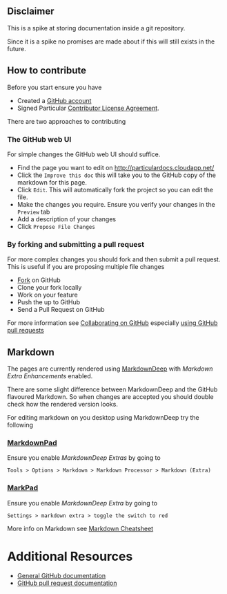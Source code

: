 ## Disclaimer

This is a spike at storing documentation inside a git repository.

Since it is a spike no promises are made about if this will still exists in the future. 

## How to contribute

Before you start ensure you have

 *  Created a [GitHub account](https://github.com/signup/free)
 *  Signed Particular [Contributor License Agreement](http://www.particular.net/contributors-license-agreement-consent).

There are two approaches to contributing

### The GitHub web UI 

For simple changes the GitHub web UI should suffice.

 * Find the page you want to edit on http://particulardocs.cloudapp.net/
 * Click the `Improve this doc` this will take you to the GitHub copy of the markdown for this page.
 * Click `Edit`. This will automatically fork the project so you can edit the file.
 * Make the changes you require. Ensure you verify your changes in the `Preview` tab
 * Add a description of your changes
 * Click `Propose File Changes`

### By forking and submitting a pull request

For more complex changes you should fork and then submit a pull request. This is useful if you are proposing multiple file changes

 * [Fork](http://help.github.com/forking/) on GitHub
 * Clone your fork locally
 * Work on your feature
 * Push the up to GitHub
 * Send a Pull Request on GitHub

For more information see [Collaborating on GitHub](https://help.github.com/categories/63/articles) especially [using GitHub pull requests](https://help.github.com/articles/using-pull-requests) 

## Markdown

The pages are currently rendered using [MarkdownDeep](http://www.toptensoftware.com/markdowndeep/) with *Markdown Extra Enhancements* enabled. 

There are some slight difference between MarkdownDeep and the GitHub flavoured Markdown. So when changes are accepted you should double check how the rendered version looks.

For editing markdown on you desktop using MarkdownDeep try the following

### [MarkdownPad](http://markdownpad.com/)

Ensure you enable *MarkdownDeep Extras* by going to 

    Tools > Options > Markdown > Markdown Processor > Markdown (Extra)  

### [MarkPad](http://code52.org/DownmarkerWPF/) 

Ensure you enable *MarkdownDeep Extra* by going to 

    Settings > markdown extra > toggle the switch to red

More info on Markdown see [Markdown Cheatsheet](https://github.com/adam-p/markdown-here/wiki/Markdown-Cheatsheet)

# Additional Resources

* [General GitHub documentation](http://help.github.com/)
* [GitHub pull request documentation](http://help.github.com/send-pull-requests/)

